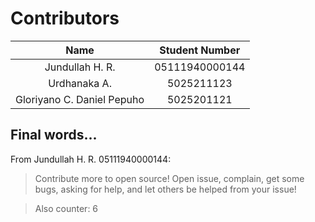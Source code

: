 # Contributors
| Name      | Student Number |
| :---:     | :---:            |
| Jundullah H. R. | 05111940000144  |
| Urdhanaka A.    | 5025211123      |
| Gloriyano C. Daniel Pepuho | 5025201121 |

## Final words...

From Jundullah H. R. 05111940000144:
> Contribute more to open source! Open issue, complain, get some bugs, asking for help, and let others be helped from your issue!

> Also counter: 6
